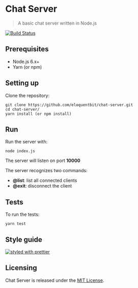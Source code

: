# Chat Server

> A basic chat server written in Node.js

[![Build Status](https://travis-ci.org/eloquentbit/chat-server.svg?branch=master)](https://travis-ci.org/eloquentbit/chat-server)

## Prerequisites
* Node.js 6.x+
* Yarn (or npm)

## Setting up

Clone the repository:

```shell
git clone https://github.com/eloquentbit/chat-server.git
cd chat-server/
yarn install (or npm install)
```

## Run

Run the server with:

```shell
node index.js
```

The server will listen on port __10000__

The server recognizes two commands:

* __@list__: list all connected clients
* __@exit__: disconnect the client

## Tests

To run the tests:

```shell
yarn test
```

## Style guide

[![styled with prettier](https://img.shields.io/badge/styled_with-prettier-ff69b4.svg)](https://github.com/prettier/prettier)
## Licensing

Chat Server is released under the [MIT License](https://opensource.org/licenses/MIT).